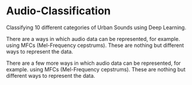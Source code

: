 # Audio-Classification

Classifying 10 different categories of Urban Sounds using Deep Learning.

There are a ways in which audio data can be represented, for example. using MFCs (Mel-Frequency cepstrums). These are nothing but different ways to represent the data.

There are a few more ways in which audio data can be represented, for example. using MFCs (Mel-Frequency cepstrums). These are nothing but different ways to represent the data.
